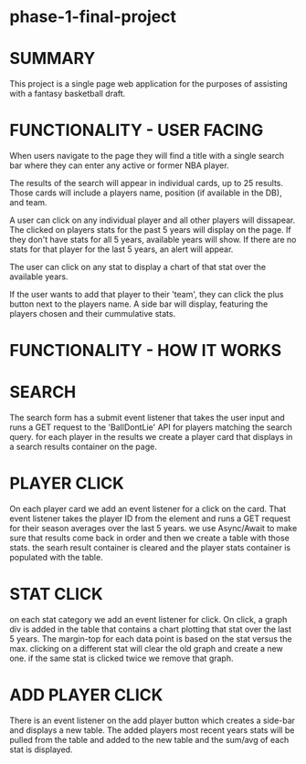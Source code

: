 # phase-1-final-project

# SUMMARY
This project is a single page web application for the purposes of assisting with a fantasy basketball draft.  

# FUNCTIONALITY - USER FACING
When users navigate to the page they will find a title with a single search bar where they can enter any active or former NBA player.

The results of the search will appear in individual cards, up to 25 results.  Those cards will include a players name, position (if available in the DB), and team.

A user can click on any individual player and all other players will dissapear. The clicked on players stats for the past 5 years will display on the page.  If they don't have stats for all 5 years, available years will show. If there are no stats for that player for the last 5 years, an alert will appear.

The user can click on any stat to display a chart of that stat over the available years.

If the user wants to add that player to their 'team', they can click the plus button next to the players name.  A side bar will display, featuring the players chosen and their cummulative stats.



# FUNCTIONALITY - HOW IT WORKS

# SEARCH
The search form has a submit event listener that takes the user input and runs a GET request to the 'BallDontLie' API for players matching the search query.  for each player in the results we create a player card that displays in a search results container on the page.

# PLAYER CLICK
On each player card we add an event listener for a click on the card.  That event listener takes the player ID from the element and runs a GET request for their season averages over the last 5 years.  we use Async/Await to make sure that results come back in order and then we create a table with those stats. the searh result container is cleared and the player stats container is populated with the table.

# STAT CLICK
on each stat category we add an event listener for click.  On click, a graph div is added in the table that contains a chart plotting that stat over the last 5 years.  The margin-top for each data point is based on the stat versus the max. clicking on a different stat will clear the old graph and create a new one. if the same stat is clicked twice we remove that graph.

# ADD PLAYER CLICK
There is an event listener on the add player button which creates a side-bar and displays a new table.  The added players most recent years stats will be pulled from the table and added to the new table and the sum/avg of each stat is displayed.


